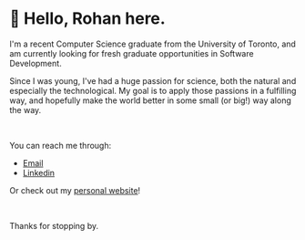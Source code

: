 # 👋 Hello, Rohan here.

I'm a recent Computer Science graduate from the University of Toronto, and am currently looking for fresh graduate opportunities in Software Development.

Since I was young, I've had a huge passion for science, both the natural and especially the technological. My goal is to apply those passions in a fulfilling way, and hopefully make the world better in some small (or big!) way along the way.

<br>


You can reach me through:
- [Email](rohansahgal@hotmail.com)
- [Linkedin](https://www.linkedin.com/in/rohan-sahgal/)

Or check out my [personal website](https://rohan-sahgal.github.io)!

<br>

Thanks for stopping by.

<!---
rohan-sahgal/rohan-sahgal is a ✨ special ✨ repository because its `README.md` (this file) appears on your GitHub profile.
You can click the Preview link to take a look at your changes.
--->
